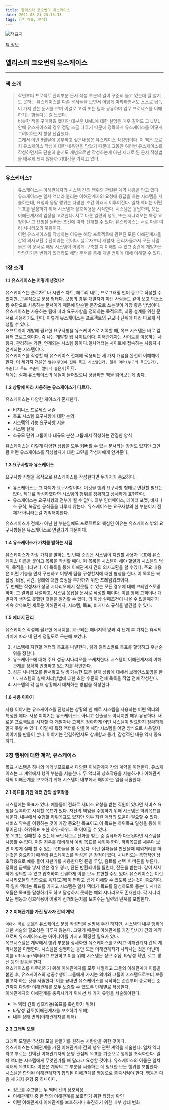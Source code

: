 ```yaml
---
title: 앨리스터 코오번의 유스케이스
date: 2021-08-21 23:13:33
tags: [책 리뷰, 분석]
---
```


![책표지](https://bookthumb-phinf.pstatic.net/cover/064/453/06445383.jpg?type=m140&udate=20150718)

[책 정보](https://book.naver.com/bookdb/book_detail.nhn?bid=6445383)

## 앨리스터 코오번의 유스케이스

---

### 책 소개

> 작년부터 프로젝트 관리부분 문서 작성 부분의 일이 꾸준히 늘고 있는데 잘 알지도 못하는 유스케이스를 다른 문서들을 보면서 어떻게 따라하면서도 스스로 납득이 가지 않는 문서를 보며 이걸로 고객 또는 팀과 공유하며 업무 프로세스를 이해하기는 힘들다는 걸 느꼇다.  
> 비슷한 책을 구매하긶 했지만 대부분 UML에 대한 설명은 매우 길어도 그 UML안에 유스케이스의 경우 정말 조금 다루기 때문에 정확하게 유스케이스를 어떻게 그려야하는지 항상 난감했다.  
> 그래서 이번 8월달에 공부하고 싶은내용은 유스케이스 작성법이다. 이 책은 오로지 유스케이스 작성에 대한 내용만을 담았기 때문에 그동안 여러번 유스케이스를 작성하면서도 단순히 순서도 개념으로만 작성하는게 아닌 제대로 된 문서 작성법을 배우게 되지 않을까 기대감을 가지고 있다.

---

### 유스케이스?

> 유스케이스는 이해관계자와 시스템 간의 행위와 관련된 계약 내용을 담고 있다. 유스케이스는 일차 액터라 불리는 이해관계자의 요청에 응답을 하는 시스템을 서술하는데, 요청과 응답 행위는 다양한 조건 아래서 이루어진다. 일차 액터는 어떤 목표를 달성하기 위해 시스템과 상호작용을 시작한다. 시스템은 응답하되, 모든 이해관계자의 입장을 고려한다. 서로 다른 일련의 행위, 또는 시나리오는 특정 요청이나 그 요청을 둘러싼 조건에 따라 전개할 수 있다. 유스케이스는 서로 다른 여러 시나리오의 묶음이다.  
> 이런 유스케이스를 작성하는 이유는 해당 프로젝트에 관련된 모든 이해관계자들간의 의사교환 수단이라는 것이다. 실무자부터 개발자, 관리자들까지 모든 사람들은 이 문서로 해당 시스템이 어떻게 구축할 지 이해할 수 있고 중간에 개발자든 담당자가든 변화가 있더라도 해당 문서를 통해 개발 범위에 대해 이해할 수 있다.

### 1장 소개

#### 1.1 유스케이스는 어떻게 생겼나?

유스케이스는 플로차트나 시퀀스 차트, 페트리 네트, 프로그래밍 언어 등으로 작성할 수 있지만, 근본적으로 문장 형태다. 보통의 경우 개발자가 아닌 사람들도 같이 보고 의소소통 수단으로 사용하는 문서이기 때문에 단순한 문장으로 쓰는것이 가장 좋은 방법이다.  
유스케이스는 사용하는 팀에 따라 요구사항을 정의하는 목적으로, 최종 설계를 위한 문서로 사용하기도 한다. 이렇게 유스케이스는 프로젝트의 규모나 단위에 다라 다르게 작성될 수 있다.  
소프트웨어 개발에 필요한 요구사항을 유스케이스로 기록할 때, 목표 시스템은 바로 컴퓨터 프로그램이다. 즉 나는 개발할 웹 사이트이다. 이해관계자는 사이트를 이용하는 사용자, 관리하는 기관, 연계되는 시스템 등이다.일차액터는 사이트에 접속하는 사용자나 연계되는 시스템이다.  
유스케이스를 작성할 때 유스케이스 전체에 적용되는 세 가지 개념을 완전히 이해해야 한다. 이 세가지 개념은 `범위(무엇이 진짜 목표 시스템인가, 일차 액터(누구의 목표인가), 수준(그 목표 수준이 얼마나 높은가)`이다.  
책에는 실제 유스케이스의 예들이 들어있으니 궁금하면 책을 읽어보는게 좋다.

#### 1.2 상황에 따라 사용하는 유스케이스가 다르다.

유스케이스는 다양한 케이스가 존재한다.

- 비지니스 프로세스 서술
- 목표 시스템 요구사항에 대한 논의
- 시스템의 기능 요구사항 서술
- 시스템 설계
- 소규모 단위 그룹이나 대규모 분산 그룹에서 작성하는 간결한 양식

유스케이스는 이렇게 다양한 상황을 모두 커버할 수 있는 문서라는 장점도 있지만 그만큼 어떤 유스케이스를 작성할지에 대한 고민을 작성자에게 안겨준다.

#### 1.3 요구사항과 유스케이스

요구사항 식별을 목적으로 유스케이스를 작성한다면 두가지가 중요하다.

- 유스케이스는 그 자체가 요구사항이다. 이것을 행위 요구사항 형태로 변환할 필요는 없다. 제대로 작성하였다면 시스템의 행위를 정확하고 상세하게 표현한다.
- 유스케이스는 요구사항의 전부가 될 수 없다. 외부 인터페이스, 데이터 포맷, 비지니스 규칙, 복잡한 공식들을 다루지 않는다. 유스케이스는 요구사항의 한 부분이지 전체가 아니라는걸 기억해야한다.

유스케이스가 전체가 아닌 한 부분임에도 프로젝트의 핵심인 이유는 유스케이스 밖의 요구사항들은 유스케이스로 연결되기 때문이다.

#### 1.4 유스케이스가 가치를 발하는 시점

유스케이스가 가장 가치를 발하는 첫 번째 순간은 시스템이 지원할 사용자 목표에 유스케이스 이름을 붙이고 목록을 작성할 때다. 이 목록은 시스템이 해야 할일과 시스템의 범위, 목적을 나타낸다. 이 목록을 통해 이해관계자 간의 의사교환을 할 수있다. 주요 내용은 어떤 기능을 먼저 구현하고 어떻게 팀을 구성할지에 대한 협상을 한다. 이 목록은 복잡성, 비용, 시간, 상태에 대한 측정을 부가하기 위한 프레임워크이다.  
두 번째는 작성자가 성공 시나리오에서 잘못될 수 있는 모든 경우에 대해 브레인스토밍 하며, 그 결과를 나열하고, 시스템 응답을 문서로 작성할 때이다. 이를 통해 고객이나 개발자가 생각도 못했던 것들을 발견할 수 있다. 더 이상 실패조건이 나올 수 없을때까지 계속 찾다보면 새로운 이해관계자, 시스템, 목표, 비지니스 규칙을 발견할 수 있다.

#### 1.5 에너지 관리

유스케이스 작성에 필요한 에너지를, 요구되는 에너지의 양과 각 단계 후 가지는 휴식의 가치에 따라 네 단계 정밀도로 구분해 보았다.

1. 시스템에 지원할 액터와 목표를 나열한다. 팀과 릴리스별로 목표를 할당하고 우선순위를 정한다.
2. 유스케이스에 대해 주요 성공 시나리오를 스케치한다. 시스템이 이해관계자의 이해관계를 정확히 반영하고 있는지를 확인한다.
3. 성곤 시나리오를 완서앟고 발생 가능한 모든 실패 상황에 대해서 브레인스토밍을 한다. 시스템의 실패 처리방법에 대한 초안 수준의 전체 목록을 작업 전에 작성한다.
4. 시스템의 각 실패 상황에서 대처하는 방법을 작성한다.

#### 1.6 사용 이야기

사용 이야기는 유스케이스를 진행하는 상황의 한 예로 시스템을 사용하는 어떤 액터의 특정한 예다. 사용 이야기는 유스케이스도 아니고 산출물도 아니지만 매우 유용하다. 새로운 프로젝트를 시작할 때 개발자나 고객은 정확하게 어떤 시스템이 필요한지 정확하게 알지 못할 수 있다. 이럴 때 특정 액터를 만들어 해당 시스템을 어떤 방식으로 사용할지 이야기를 만들어 본다. 이야기는 간결하면서도 상세함과 동기, 감성적인 내용 역시 중요하다.

### 2장 행위에 대한 계약, 유스케이스

목표 시스템은 하나의 메커닞므으로서 다양한 이해관계자 간의 계약을 이행한다. 유스케이스는 그 계약에서 행위 부분을 서술한다. 두 액터의 상호작용을 서술하거나 이해관계자의 이해관계를 보호하기 위해 시스템이 내부에서 해야하는 일을 서술한다.

#### 2.1 목표를 가진 액터 간의 상호작용

시스템에는 목표가 있다. 예를들어 전화로 서비스 요청을 받는 직원이 있다면 서비스 요청을 등록하고 시작할 목표가 있다. 자신의 책임을 수행하기 위해 시스템은 하위목표를 세운다. 내부에서 수행할 하위목표도 있지만 외부 지원 액터의 도움이 필요할 수 있다.  
서비스 약속을 이행하는 것이 가장 중요한 목표이고 이 목표는 하위목표 달성을 통해 이루어진다. 하위목표 또한 하위-하위... 쭉 이어질 수 있다.  
또 목표는 실패할 수 있는데 극단적으로 전화를 받는 중 컴퓨터가 다운된다면 시스템을 사용할 수 없다. 이럴 경우를 대비해서 예비 목표를 세워야 한다.
하위목표를 세우다 보면 이렇게 실패 할 수 있는 목표들을 볼 수 있다. 이런 실패들을 만났을때 예외처리를 하는것은 중요하기 때문에 유스케이스를 작성은 큰 장점이 있다.
시나리오는 복합적인 상호작용으로 예를 들어 자판기를 사용한다면 돈을 투입, 음료를 선택 후 버튼을 누른다, 정확한 금액을 넣지 않은 경우 경고, 잔돈 반환레버를 돌린다, 잔돈을 받는다. 같이 세세하게 정의할 수 있고 압축하여 간결하게 이를 모두 표현할 수도 있다. 유스케이스는 이런 시나리오들의 집합으로 독자(고객)이 편하고 쉽게 이해할 수 있도록 쓰는것이 중요하다.  
즉 일차 엑터는 목표를 가지고 시스템은 일차 엑터가 목표를 달성하도록 돕는다. 시나리오들은 목표를 달성하기도 하고 달성하지 못하는 예외 시나리오도 존재한다. 각 시나리오는 행동과 상호작용이 어떻게 전개되는지를 보여주는 일련의 단계를 포함한다.

#### 2.2 이해관계를 가진 당사자 간의 계약

`액터와 목표 모델`은 유스케이스 문장 작성법을 설명해 주긴 하지만, 시스템의 내부 행위에 대한 서술의 필요성은 다루지 않는다. 그렇기 때문에 이해관계를 가진 당사자 간의 계약으로써 유스케이스라는 아이디어를 가지고 확장할 필요가 있다.  
목표시스템은 계약에서 행위 부분을 상세화한 유스케이스를 가지고 이해관계자 간의 계약내용을 이행한다. 시스템을 실행하는 동안 모든 이해관계자가 나타나는 것은 아닌데 이를 offstage 엑터라고 표현하고 이를 위해 시스템은 정보 수집, 타당성 확인, 로그 갱신 등의 활동을 한다.  
유스케이스를 마무리하기 위해 이해관계자를 모두 나열하고 그들의 이해관계에 이름을 붙인 후, 유스케이스의 성공수행이 그들에게 가지는 의미와 그들이 시스템으로부터 보증받고자 하는 것을 서술한다. 이를 끝내면 유스케이스를 시작하는 순간부터 종료되는 순간까지 다양한 이해관계를 모두 보증할 수 있도록 단계별로 작성한다.  
이해관계자의 이해관계를 충족시키기 위해선 세 가지 유형을 서술해야한다.

- 두 액터 간의 상호작용(목표를 촉진하기 위해)
- 타당성 검토(이해관계자를 보호하기 위해)
- 내부 상태 변화(이해관계자를 위해)

#### 2.3 그래픽 모델

그래픽 모델은 추상화 모델 만들기를 원하는 사람만을 위한 것이다.  
유스케이스는 이해관계를 가진 이해관계자 간의 행위 관련 계약을 서술한다. 일차 엑터라고 부르는 선택된 이해관계자의 운영 관점의 목표를 기준으로 행위를 조직화한다. 일차 액터는 시스템에게 무엇인가를 해 달라고 요청할 것이다. 유스케이스의 이름은 일차 액터의 목표이다. 이름은 계약의 그 부분을 서술하는 데 필요한 모든 행위를 포함한다.  
시스템은 합의된 이해관계자의 합의된 이해관계를 행동으로 충족시켜야 한다. 행동은 다음 세 가지 유형 중 하나이다.

- 정보를 주고받는 두 액터 간의 상호작용
- 이해관계자 중 한 명의 이해관계를 보호하기 위한 타당성 확인
- 어떤 이해관계자 이해관계를 보호하거나 촉진하기 위한 내부 상태 변화


